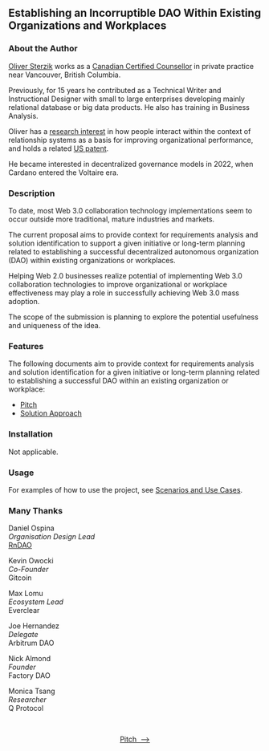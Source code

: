 ## Establishing an Incorruptible DAO Within Existing Organizations and Workplaces<a name="introduction"></a>

### About the Author

[Oliver Sterzik](https://www.linkedin.com/in/oliversterzik/) works as a [Canadian Certified Counsellor](https://www.ccpa-accp.ca/) in private practice near Vancouver, British Columbia.

Previously, for 15 years he contributed as a Technical Writer and Instructional Designer with small to large enterprises developing mainly relational database or big data products. He also has training in Business Analysis.

Oliver has a [research interest](https://repository.nusystem.org/items/ddd6749f-da1c-47bc-9e34-10c276a8e611) in how people interact within the context of relationship systems as a basis for improving organizational performance, and holds a related [US patent](https://patents.google.com/patent/US11423362B2).

He became interested in decentralized governance models in 2022, when Cardano entered the Voltaire era.

### Description

To date, most Web 3.0 collaboration technology implementations seem to occur outside more traditional, mature industries and markets.

The current proposal aims to provide context for requirements analysis and solution identification to support a given initiative or long-term planning related to establishing a successful decentralized autonomous organization (DAO) within existing organizations or workplaces.

Helping Web 2.0 businesses realize potential of implementing Web 3.0 collaboration technologies to improve organizational or workplace effectiveness may play a role in successfully achieving Web 3.0 mass adoption.

The scope of the submission is planning to explore the potential usefulness and uniqueness of the idea.

<!-- ANOTHER IDEA: Collaboration technology for children or education would seem to be another good idea in general. -->

### Features

The following documents aim to provide context for requirements analysis and solution identification for a given initiative or long-term planning related to establishing a successful DAO within an existing organization or workplace:

- [Pitch](./docs/Pitch.md)
- [Solution Approach](./docs/SolutionApproach.md)

### Installation

Not applicable.

### Usage

For examples of how to use the project, see [Scenarios and Use Cases](./docs/UseCases.md).

### Many Thanks<a name="thanks"></a>

Daniel Ospina  
*Organisation Design Lead*  
[RnDAO](https://www.rndao.io/)

Kevin Owocki  
*Co-Founder*  
Gitcoin

Max Lomu  
*Ecosystem Lead*  
Everclear

Joe Hernandez  
*Delegate*  
Arbitrum DAO

Nick Almond  
*Founder*  
Factory DAO
<!-- Nick invited me to chat further about the idea via direct messages. His Telegram contact is @DrNickA https://t.me/factdao He said, "Be persistent. My Telegram is a nightmare." -->

Monica Tsang  
*Researcher*  
Q Protocol
<!-- Monica invited sending her the proposal to connect further with experts in the field. Her contact e-mail is monica.tsang@uwaterloo.ca -->

<!-- **Kevin Owocki, Founder, Gitcoin | 1-on-1 session -->
<!-- **Nick Almond, Founder, Factory DAO | implementation -->
<!-- **Andrea Gallagher, Research Lead, RnDAO | methodologies -->
<!-- **Jordan Imran, Senior Smart Contract Engineer, Aragon | technology stack -->
<!-- **Joe Hernandez, Head of Decentralization, Thrive Protocol | product placement, marketing -->
<!-- **Gema Diaz, Human Resources Consultant | DAO scope -->
<!-- Dennison Bertram, Founder, Tally | implementation -->
<!-- Golden Lady, Lawyer | Hackathon participant -->
<!-- Earth2Travis, Founder, Yeeter | funding -->
<!-- Ana Maria Y. | funding -->

<br />
<p align="center"><a href="./docs/Pitch.md">Pitch&nbsp;&nbsp;—></a></p>
